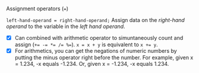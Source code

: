   Assignment operators (`=`)
  
  `left-hand-operand = right-hand-operand;`
  Assign data on the *right-hand operand* to the variable in the *left hand operand*.
  
  - [x] Can combined with arithmetic operator to simuntaneously count and assign (`+= -= *= /= %=`). 
	     `x = x + y` is equivalent to  `x += y`.  
  - [x] For arithmetics, you can get the negations of numeric numbers by putting the minus operator right before the number.
        For example, given x = 1.234, -x equals -1.234. Or, given x = -1.234, -x equals 1.234.